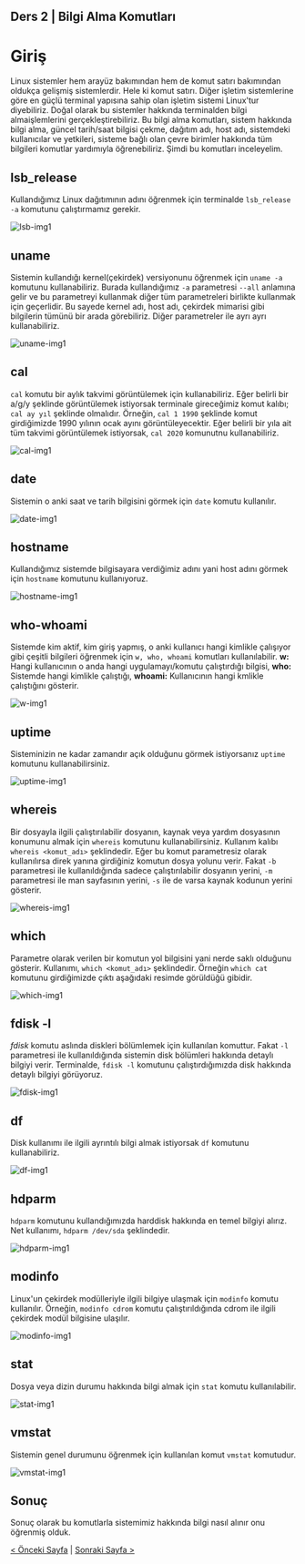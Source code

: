 ## Ders 2 | Bilgi Alma Komutları

# Giriş

Linux sistemler hem arayüz bakımından hem de komut satırı bakımından oldukça gelişmiş sistemlerdir. Hele ki komut satırı. Diğer işletim sistemlerine göre en güçlü terminal yapısına sahip olan işletim sistemi Linux'tur diyebiliriz.  Doğal olarak bu sistemler hakkında terminalden bilgi almaişlemlerini gerçekleştirebiliriz. Bu bilgi alma komutları, sistem hakkında bilgi alma, güncel tarih/saat bilgisi çekme, dağıtım adı, host adı, sistemdeki kullanıcılar ve yetkileri, sisteme bağlı olan çevre birimler hakkında tüm bilgileri komutlar yardımıyla öğrenebiliriz. Şimdi bu komutları inceleyelim.

## lsb_release

Kullandığımız Linux dağıtımının adını öğrenmek için terminalde `lsb_release -a` komutunu çalıştırmamız gerekir. 

![lsb-img1](src)

## uname

Sistemin kullandığı kernel(çekirdek) versiyonunu öğrenmek için `uname -a` komutunu kullanabiliriz. Burada kullandığımız `-a` parametresi `--all` anlamına gelir ve bu parametreyi kullanmak diğer tüm parametreleri birlikte kullanmak için geçerlidir. Bu sayede kernel adı, host adı, çekirdek mimarisi gibi bilgilerin tümünü bir arada görebiliriz. Diğer parametreler ile ayrı ayrı kullanabiliriz.

![uname-img1](src)

## cal

`cal` komutu bir aylık takvimi görüntülemek için kullanabiliriz. Eğer belirli bir a/g/y şeklinde görüntülemek istiyorsak terminale gireceğimiz komut kalıbı; `cal ay yıl` şeklinde olmalıdır. Örneğin, `cal 1 1990` şeklinde komut girdiğimizde 1990 yılının ocak ayını görüntüleyecektir. Eğer belirli bir yıla ait tüm takvimi görüntülemek istiyorsak, `cal 2020` komunutnu kullanabiliriz.

![cal-img1](src)

## date

Sistemin o anki saat ve tarih bilgisini görmek için `date` komutu kullanılır. 

![date-img1](src)

## hostname

Kullandığımız sistemde bilgisayara verdiğimiz adını yani host adını görmek için `hostname` komutunu kullanıyoruz. 

![hostname-img1](src)

## who-whoami

Sistemde kim aktif, kim giriş yapmış, o anki kullanıcı hangi kimlikle çalışıyor gibi çeşitli bilgileri öğrenmek için `w, who, whoami` komutları kullanılabilir.
**w:** Hangi kullanıcının o anda hangi uygulamayı/komutu çalıştırdığı bilgisi,
**who:** Sistemde hangi kimlikle çalıştığı,
**whoami:** Kullanıcının hangi kmlikle çalıştığını gösterir.

![w-img1](src)

## uptime

Sisteminizin ne kadar zamandır açık olduğunu görmek istiyorsanız `uptime` komutunu kullanabilirsiniz.

![uptime-img1](src)

## whereis

Bir dosyayla ilgili çalıştırılabilir dosyanın, kaynak veya yardım dosyasının konumunu almak için `whereis` komutunu kullanabilirsiniz. Kullanım kalıbı `whereis <komut_adı>` şeklindedir. Eğer bu komut parametresiz olarak kullanılırsa direk yanına girdiğiniz komutun dosya yolunu verir. Fakat `-b` parametresi ile kullanıldığında sadece çalıştırılabilir dosyanın yerini, `-m` parametresi ile man sayfasının yerini, `-s` ile de varsa kaynak kodunun yerini gösterir.

![whereis-img1](src)

## which

Parametre olarak verilen bir komutun yol bilgisini yani nerde saklı olduğunu gösterir. Kullanımı, `which <komut_adı>` şeklindedir. Örneğin `which cat` komutunu girdiğimizde çıktı aşağıdaki resimde görüldüğü gibidir. 

![which-img1](src)

## fdisk -l

_fdisk_ komutu aslında diskleri bölümlemek için kullanılan komuttur. Fakat `-l` parametresi ile kullanıldığında sistemin disk bölümleri hakkında detaylı bilgiyi verir. Terminalde, `fdisk -l` komutunu çalıştırdığımızda disk hakkında detaylı bilgiyi görüyoruz.

![fdisk-img1](src)
 
## df

Disk kullanımı ile ilgili ayrıntılı bilgi almak istiyorsak `df` komutunu kullanabiliriz.

![df-img1](src)

## hdparm

`hdparm` komutunu kullandığımızda harddisk hakkında en temel bilgiyi alırız. Net kullanımı, `hdparm /dev/sda` şeklindedir.

![hdparm-img1](src)

## modinfo

Linux'un çekirdek modülleriyle ilgili bilgiye ulaşmak için `modinfo` komutu kullanılır. Örneğin, `modinfo cdrom` komutu çalıştırıldığında cdrom ile ilgili çekirdek modül bilgisine ulaşılır.

![modinfo-img1](src)

## stat

Dosya veya dizin durumu hakkında bilgi almak için `stat` komutu kullanılabilir. 

![stat-img1](src)

## vmstat

Sistemin genel durumunu öğrenmek için kullanılan komut `vmstat` komutudur. 

![vmstat-img1](src)

## Sonuç

Sonuç olarak bu komutlarla sistemimiz hakkında bilgi nasıl alınır onu öğrenmiş olduk. 

[< Önceki Sayfa](https://saricayemre.github.io/linuxkomutsatiridersleri-ders1/) | [Sonraki Sayfa >](https://saricayemre.github.io/linuxkomutsatiridersleri-ders3/)
